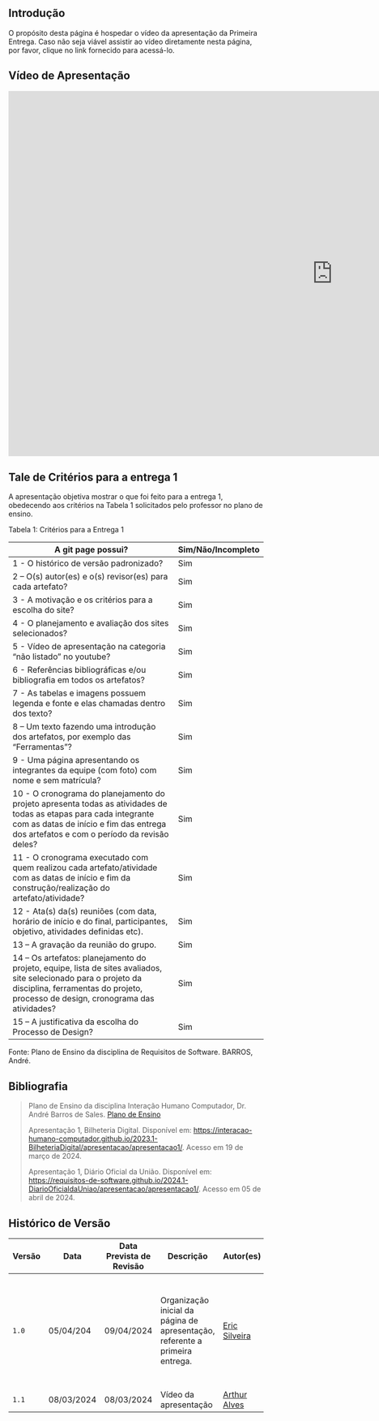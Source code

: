 ## Introdução

O propósito desta página é hospedar o vídeo da apresentação da Primeira Entrega. Caso não seja viável assistir ao vídeo diretamente nesta página, por favor, clique no link fornecido para acessá-lo.

## Vídeo de Apresentação

<iframe width="1280" height="720" src="https://www.youtube.com/embed/nZCt_58S3Qw" title="entrega1 youtube" frameborder="0" allow="accelerometer; autoplay; clipboard-write; encrypted-media; gyroscope; picture-in-picture; web-share" referrerpolicy="strict-origin-when-cross-origin" allowfullscreen></iframe>

## Tale de Critérios para a entrega 1
A apresentação objetiva mostrar o que foi feito para a entrega 1, obedecendo aos critérios na Tabela 1 solicitados pelo professor no plano de ensino.

Tabela 1: Critérios para a Entrega 1

|A git page possui?	|Sim/Não/Incompleto|
|-------------------|------------------|
|1 - O histórico de versão padronizado?	|Sim|
|2 – O(s) autor(es) e o(s) revisor(es) para cada artefato?	|Sim|
|3 - A motivação e os critérios para a escolha do site?	|Sim|
|4 - O planejamento e avaliação dos sites selecionados?	|Sim|
|5 - Vídeo de apresentação na categoria “não listado” no youtube?	|Sim|
|6 - Referências bibliográficas e/ou bibliografia em todos os artefatos?	|Sim|
|7 - As tabelas e imagens possuem legenda e fonte e elas chamadas dentro dos texto?	|Sim|
|8 – Um texto fazendo uma introdução dos artefatos, por exemplo das “Ferramentas”?	|Sim|
|9 - Uma página apresentando os integrantes da equipe (com foto) com nome e sem matrícula?	|Sim|
|10 - O cronograma do planejamento do projeto apresenta todas as atividades de todas as etapas para cada integrante com as datas de início e fim das entrega dos artefatos e com o período da revisão deles?	|Sim|
|11 - O cronograma executado com quem realizou cada artefato/atividade com as datas de início e fim da construção/realização do artefato/atividade?	|Sim|
|12 - Ata(s) da(s) reuniões (com data, horário de início e do final, participantes, objetivo, atividades definidas etc).	|Sim|
|13 – A gravação da reunião do grupo.	|Sim|
|14 – Os artefatos: planejamento do projeto, equipe, lista de sites avaliados, site selecionado para o projeto da disciplina, ferramentas do projeto, processo de design, cronograma das atividades?	|Sim|
|15 – A justificativa da escolha do Processo de Design?	|Sim|

Fonte: Plano de Ensino da disciplina de Requisitos de Software. BARROS, André.

## <a>Bibliografia</a>
> Plano de Ensino da disciplina Interação Humano Computador, Dr. André Barros de Sales. [Plano de Ensino](https://aprender3.unb.br/pluginfile.php/2843624/mod_resource/content/48/Plano_de_Ensino%20FIHC%20012024%20Turma%201.pdf)
> 
> Apresentação 1, Bilheteria Digital. Disponível em: <https://interacao-humano-computador.github.io/2023.1-BilheteriaDigital/apresentacao/apresentacao1/>. Acesso em 19 de março de 2024.
>
> Apresentação 1, Diário Oficial da União. Disponível em: <https://requisitos-de-software.github.io/2024.1-DiarioOficialdaUniao/apresentacao/apresentacao1/>.  Acesso em 05 de abril de 2024.


## <a>Histórico de Versão</a>

| Versão | Data    | Data Prevista de Revisão  | Descrição      | Autor(es)   | Revisor(es)     |
| ------- | ------ | ------- | -------- | -------- | -------- |
| `1.0` | 05/04/204 | 09/04/2024| Organização inicial da página de apresentação, referente a primeira entrega. | [Eric Silveira](https://github.com/ericbky) |[Arthur Alves Melo](https://github.com/Arthrok), [Diego Sousa](https://github.com/DiegoSousaLeite), [Douglas Marinho](https://github.com/M4RINH0), [Eric Silveira](https://github.com/ericbky), [João Artur](https://github.com/joao-artl) e [Luiz Gustavo](https://github.com/LuizGust4vo)|
| `1.1` | 08/03/2024 | 08/03/2024 | Vídeo da apresentação | [Arthur Alves](https://github.com/arthrok) | [Luiz Gustavo](https://github.com/LuizGust4vo) |

